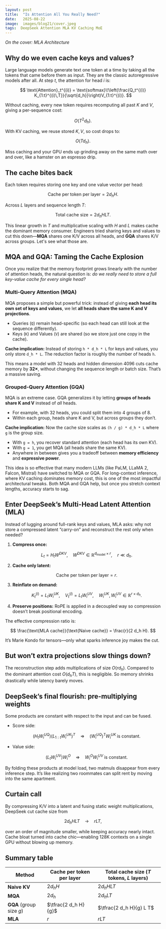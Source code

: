 ```yaml
---
layout: post
title:  "Is Attention All You Really Need?"
date:   2025-08-22
image:  images/blog21/cover.jpeg
tags:  DeepSeek Attention MLA KV Caching MoE 
---
```

*On the cover: MLA Architecture*

## Why do we even cache keys and values?

Large language models generate text one token at a time by taking all the tokens that came before them as input. They are the classic autoregressive models after all. At step *t*, the attention for head *i* is:

$$
\text{Attention}_t^{(i)} = \text{softmax}\!\left(\frac{Q_t^{(i)} K_{1:t}^{(i)\,T}}{\sqrt{d_h}}\right)V_{1:t}^{(i)}.
$$

Without caching, every new token requires recomputing all past $K$ and $V$, giving a per-sequence cost:

$$
O(T^2 d_h).
$$

With KV caching, we reuse stored $K,V$, so cost drops to:

$$
O(T d_h).
$$

Miss caching and your GPU ends up grinding away on the same math over and over, like a hamster on an espresso drip.


## The cache bites back

Each token requires storing one key and one value vector per head:

$$
\text{Cache per token per layer} = 2 d_h H.
$$

Across $L$ layers and sequence length $T$:

$$
\text{Total cache size} = 2 d_h H L T.
$$

This linear growth in $T$ and multiplicative scaling with $H$ and $L$ makes cache the dominant memory consumer. Engineers tried sharing keys and values to cut this down—**MQA** shares one K/V across all heads, and **GQA** shares K/V across groups. Let's see what those are.


## MQA and GQA: Taming the Cache Explosion

Once you realize that the memory footprint grows linearly with the number of attention heads, the natural question is: *do we really need to store a full key-value cache for every single head?*

### Multi-Query Attention (MQA)

MQA proposes a simple but powerful trick: instead of giving **each head its own set of keys and values**, we let **all heads share the same K and V projections**.

* Queries (`Q`) remain head-specific (so each head can still look at the sequence differently).
* Keys (`K`) and Values (`V`) are shared (so we store just one copy in the cache).

**Cache implication:**
Instead of storing `h * d_h * L` for keys and values, you only store `d_h * L`. The reduction factor is roughly the number of heads `h`.

This means a model with 32 heads and hidden dimension 4096 cuts cache memory by **32×**, without changing the sequence length or batch size. That’s a massive saving.

### Grouped-Query Attention (GQA)

MQA is an extreme case. GQA generalizes it by letting **groups of heads share K and V** instead of *all* heads.

* For example, with 32 heads, you could split them into 4 groups of 8.
* Within each group, heads share K and V, but across groups they don’t.

**Cache implication:**
Now the cache size scales as `(h / g) * d_h * L` where `g` is the group size.

* With `g = h`, you recover standard attention (each head has its own KV).
* With `g = 1`, you get MQA (all heads share the same KV).
* Anywhere in between gives you a tradeoff between **memory efficiency** and **expressive power**.


This idea is so effective that many modern LLMs (like PaLM, LLaMA 2, Falcon, Mistral) have switched to MQA or GQA. For long-context inference, where KV caching dominates memory cost, this is one of the most impactful architectural tweaks. Both MQA and GQA help, but once you stretch context lengths, accuracy starts to sag.

## Enter DeepSeek’s Multi-Head Latent Attention (MLA)

Instead of lugging around full-rank keys and values, MLA asks: why not store a compressed latent “carry-on” and reconstruct the rest only when needed?

1. **Compress once:**

   $$
   L_t = H_t W^{DKV}, \quad W^{DKV} \in \mathbb{R}^{d_{\text{model}} \times r}, \quad r \ll d_h.
   $$

2. **Cache only latent:**

   $$
   \text{Cache per token per layer} = r.
   $$

3. **Reinflate on demand:**

   $$
   K_t^{(i)} = L_t W^{UK}_i, \quad V_t^{(i)} = L_t W^{UV}_i, \quad W^{UK}_i, W^{UV}_i \in \mathbb{R}^{r \times d_h}.
   $$

4. **Preserve positions:** RoPE is applied in a decoupled way so compression doesn’t break positional encoding.

The effective compression ratio is:

$$
\frac{\text{MLA cache}}{\text{Naive cache}} = \frac{r}{2 d_h H}.
$$

It’s Marie Kondo for tensors—only what sparks inference joy makes the cut.

## But won’t extra projections slow things down?

The reconstruction step adds multiplications of size $O(r d_h)$. Compared to the dominant attention cost $O(d_h T)$, this is negligible. So memory shrinks drastically while latency barely moves.

## DeepSeek’s final flourish: pre-multiplying weights

Some products are constant with respect to the input and can be fused.

* Score side:

  $$
  (H_t W^{UQ}_i)(L_{1:t} W^{UK}_i)^T \quad \Rightarrow \quad (W^{UQ}_i)^T W^{UK}_i \; \text{is constant}.
  $$

* Value side:

  $$
  (L_t W^{UV}_i) W^O_i \quad \Rightarrow \quad W^O_i W^{UV}_i \; \text{is constant}.
  $$

By folding these products at model load, two matmuls disappear from every inference step. It’s like realizing two roommates can split rent by moving into the same apartment.

## Curtain call

By compressing K/V into a latent and fusing static weight multiplications, DeepSeek cut cache size from

$$
2 d_h H L T \quad \to \quad r L T,
$$

over an order of magnitude smaller, while keeping accuracy nearly intact. Cache bloat turned into cache chic—enabling 128K contexts on a single GPU without blowing up memory.

## Summary table

| Method                   | Cache per token per layer | Total cache size ($T$ tokens, $L$ layers) |
| ------------------------ | ------------------------- | ----------------------------------------- |
| **Naive KV**             | $2 d_h H$                 | $2 d_h H L T$                             |
| **MQA**                  | $2 d_h$                   | $2 d_h L T$                               |
| **GQA** (group size $g$) | $\tfrac{2 d_h H}{g}$      | $\tfrac{2 d_h H}{g} L T$                  |
| **MLA**                  | $r$                       | $r L T$                                   |

